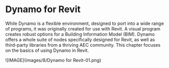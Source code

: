 # Dynamo for Revit

While Dynamo is a flexible environment, designed to port into a wide range of programs, it was originally created for use with Revit.  A visual program creates robust options for a Building Information Model (BIM).  Dynamo offers a whole suite of nodes specifically designed for Revit, as well as third-party libraries from a thriving AEC community.  This chapter focuses on the basics of using Dynamo in Revit.



![IMAGE](images/8/Dynamo for Revit-01.png)
